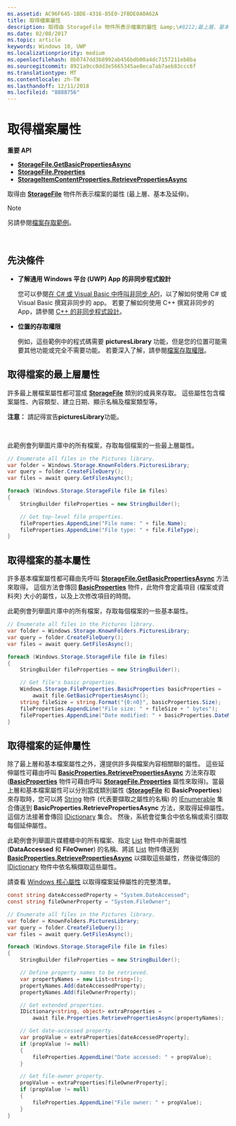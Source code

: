 ```yaml
---
ms.assetid: AC96F645-1BDE-4316-85E0-2FBDE0A0A62A
title: 取得檔案屬性
description: 取得由 StorageFile 物件所表示檔案的屬性 &amp;\#8212;最上層、基本及延伸&amp;\#8212;。
ms.date: 02/08/2017
ms.topic: article
keywords: Windows 10, UWP
ms.localizationpriority: medium
ms.openlocfilehash: 0b0747dd3b8992ab456bdb00a4dc7157211eb8ba
ms.sourcegitcommit: 8921a9cc0dd3e5665345ae8eca7ab7aeb83ccc6f
ms.translationtype: MT
ms.contentlocale: zh-TW
ms.lasthandoff: 12/11/2018
ms.locfileid: "8888756"
---
```

# <a name="get-file-properties"></a>取得檔案屬性



**重要 API**

-   [**StorageFile.GetBasicPropertiesAsync**](https://msdn.microsoft.com/library/windows/apps/hh701737)
-   [**StorageFile.Properties**](https://msdn.microsoft.com/library/windows/apps/br227225)
-   [**StorageItemContentProperties.RetrievePropertiesAsync**](https://msdn.microsoft.com/library/windows/apps/hh770652)

取得由 [**StorageFile**](https://msdn.microsoft.com/library/windows/apps/br227171) 物件所表示檔案的屬性 (最上層、基本及延伸)。

> [!NOTE]
> 另請參閱[檔案存取範例](http://go.microsoft.com/fwlink/p/?linkid=619995)。

 


## <a name="prerequisites"></a>先決條件

-   **了解通用 Windows 平台 (UWP) App 的非同步程式設計**

    您可以參閱[在 C# 或 Visual Basic 中呼叫非同步 API](https://msdn.microsoft.com/library/windows/apps/mt187337)，以了解如何使用 C# 或 Visual Basic 撰寫非同步的 app。 若要了解如何使用 C++ 撰寫非同步的 App，請參閱 [C++ 的非同步程式設計](https://msdn.microsoft.com/library/windows/apps/mt187334)。

-   **位置的存取權限**

    例如，這些範例中的程式碼需要 **picturesLibrary** 功能，但是您的位置可能需要其他功能或完全不需要功能。 若要深入了解，請參閱[檔案存取權限](file-access-permissions.md)。

## <a name="getting-a-files-top-level-properties"></a>取得檔案的最上層屬性

許多最上層檔案屬性都可當成 [**StorageFile**](https://msdn.microsoft.com/library/windows/apps/br227171) 類別的成員來存取。 這些屬性包含檔案屬性、內容類型、建立日期、顯示名稱及檔案類型等。

**注意：** 請記得宣告**picturesLibrary**功能。

 

此範例會列舉圖片庫中的所有檔案，存取每個檔案的一些最上層屬性。

```csharp
// Enumerate all files in the Pictures library.
var folder = Windows.Storage.KnownFolders.PicturesLibrary;
var query = folder.CreateFileQuery();
var files = await query.GetFilesAsync();

foreach (Windows.Storage.StorageFile file in files)
{
    StringBuilder fileProperties = new StringBuilder();

    // Get top-level file properties.
    fileProperties.AppendLine("File name: " + file.Name);
    fileProperties.AppendLine("File type: " + file.FileType);
}
```

## <a name="getting-a-files-basic-properties"></a>取得檔案的基本屬性

許多基本檔案屬性都可藉由先呼叫 [**StorageFile.GetBasicPropertiesAsync**](https://msdn.microsoft.com/library/windows/apps/hh701737) 方法來取得。 這個方法會傳回 [**BasicProperties**](https://msdn.microsoft.com/library/windows/apps/br212113) 物件，此物件會定義項目 (檔案或資料夾) 大小的屬性，以及上次修改項目的時間。

此範例會列舉圖片庫中的所有檔案，存取每個檔案的一些基本屬性。

```csharp
// Enumerate all files in the Pictures library.
var folder = Windows.Storage.KnownFolders.PicturesLibrary;
var query = folder.CreateFileQuery();
var files = await query.GetFilesAsync();

foreach (Windows.Storage.StorageFile file in files)
{
    StringBuilder fileProperties = new StringBuilder();

    // Get file's basic properties.
    Windows.Storage.FileProperties.BasicProperties basicProperties =
        await file.GetBasicPropertiesAsync();
    string fileSize = string.Format("{0:n0}", basicProperties.Size);
    fileProperties.AppendLine("File size: " + fileSize + " bytes");
    fileProperties.AppendLine("Date modified: " + basicProperties.DateModified);
}
 ```

## <a name="getting-a-files-extended-properties"></a>取得檔案的延伸屬性

除了最上層和基本檔案屬性之外，還提供許多與檔案內容相關聯的屬性。 這些延伸屬性可藉由呼叫 [**BasicProperties.RetrievePropertiesAsync**](https://msdn.microsoft.com/library/windows/apps/br212124) 方法來存取 ([**BasicProperties**](https://msdn.microsoft.com/library/windows/apps/br212113) 物件可藉由呼叫 [**StorageFile.Properties**](https://msdn.microsoft.com/library/windows/apps/br227225) 屬性來取得)。當最上層和基本檔案屬性可以分別當成類別屬性 ([**StorageFile**](https://msdn.microsoft.com/library/windows/apps/br227171) 和 **BasicProperties**) 來存取時，您可以將 [String](http://go.microsoft.com/fwlink/p/?LinkID=325032) 物件 (代表要擷取之屬性的名稱) 的 [IEnumerable](http://go.microsoft.com/fwlink/p/?LinkID=313091) 集合傳送到 **BasicProperties.RetrievePropertiesAsync** 方法，來取得延伸屬性。 這個方法接著會傳回 [IDictionary](http://go.microsoft.com/fwlink/p/?LinkId=325238) 集合。 然後，系統會從集合中依名稱或索引擷取每個延伸屬性。

此範例會列舉圖片媒體櫃中的所有檔案、指定 [List](http://go.microsoft.com/fwlink/p/?LinkID=325246) 物件中所需屬性 (**DataAccessed** 和 **FileOwner**) 的名稱、將該 [List](http://go.microsoft.com/fwlink/p/?LinkID=325246) 物件傳送到 [**BasicProperties.RetrievePropertiesAsync**](https://msdn.microsoft.com/library/windows/apps/br212124) 以擷取這些屬性，然後從傳回的 [IDictionary](http://go.microsoft.com/fwlink/p/?LinkId=325238) 物件中依名稱擷取這些屬性。

請查看 [Windows 核心屬性](https://msdn.microsoft.com/library/windows/desktop/mt805470) 以取得檔案延伸屬性的完整清單。

```csharp
const string dateAccessedProperty = "System.DateAccessed";
const string fileOwnerProperty = "System.FileOwner";

// Enumerate all files in the Pictures library.
var folder = KnownFolders.PicturesLibrary;
var query = folder.CreateFileQuery();
var files = await query.GetFilesAsync();

foreach (Windows.Storage.StorageFile file in files)
{
    StringBuilder fileProperties = new StringBuilder();

    // Define property names to be retrieved.
    var propertyNames = new List<string>();
    propertyNames.Add(dateAccessedProperty);
    propertyNames.Add(fileOwnerProperty);

    // Get extended properties.
    IDictionary<string, object> extraProperties =
        await file.Properties.RetrievePropertiesAsync(propertyNames);

    // Get date-accessed property.
    var propValue = extraProperties[dateAccessedProperty];
    if (propValue != null)
    {
        fileProperties.AppendLine("Date accessed: " + propValue);
    }

    // Get file-owner property.
    propValue = extraProperties[fileOwnerProperty];
    if (propValue != null)
    {
        fileProperties.AppendLine("File owner: " + propValue);
    }
}
```

 

 
